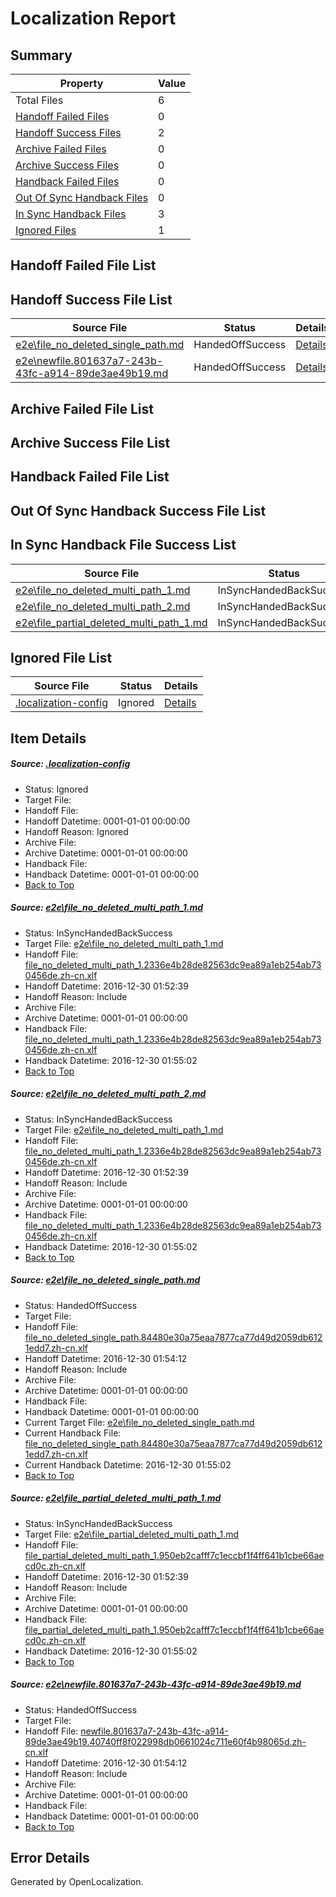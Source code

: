 # <a name='report-top'></a> Localization Report

## Summary
 Property | Value 
 -------- | ----- 
 Total Files | 6
[ Handoff Failed Files ](#handoff-failed-list)| 0
[ Handoff Success Files ](#handoff-success-list)| 2
[ Archive Failed Files ](#archive-failed-list)| 0
[ Archive Success Files ](#archive-success-list)| 0
[ Handback Failed Files ](#handback-failed-list)| 0
[ Out Of Sync Handback Files ](#outofsync-handback-success-list)| 0
[ In Sync Handback Files ](#insync-handback-success-list)| 3
[ Ignored Files ](#ignored-list)| 1

## <a name='handoff-failed-list'></a> Handoff Failed File List

## <a name='handoff-success-list'></a> Handoff Success File List
 Source File | Status | Details 
 ----------- | ------ | ------- 
 [e2e\file_no_deleted_single_path.md](https://github.com/OpenLocalizationTestOrg/ol-test0/blob/5402eb9df8dc71b55284daf22fb411fd001324f6/e2e/file_no_deleted_single_path.md) | HandedOffSuccess | [Details](#726537386cb94b63f01ca190f28c3a96c7f893fd3)
 [e2e\newfile.801637a7-243b-43fc-a914-89de3ae49b19.md](https://github.com/OpenLocalizationTestOrg/ol-test0/blob/5402eb9df8dc71b55284daf22fb411fd001324f6/e2e/newfile.801637a7-243b-43fc-a914-89de3ae49b19.md) | HandedOffSuccess | [Details](#f98a86d61dec128846f2cf55df8720ff5f53d6165)

## <a name='archive-failed-list'></a> Archive Failed File List

## <a name='archive-success-list'></a> Archive Success File List

## <a name='handback-failed-list'></a> Handback Failed File List

## <a name='outofsync-handback-success-list'></a> Out Of Sync Handback Success File List

## <a name='insync-handback-success-list'></a> In Sync Handback File Success List
 Source File | Status | Details 
 ----------- | ------ | ------- 
 [e2e\file_no_deleted_multi_path_1.md](https://github.com/OpenLocalizationTestOrg/ol-test0/blob/c28ea69d71cd3ab61c767934e26799e935c7b75b/e2e/file_no_deleted_multi_path_1.md) | InSyncHandedBackSuccess | [Details](#9c463393a8dfeab4fbdb019e77887233cd9bed761)
 [e2e\file_no_deleted_multi_path_2.md](https://github.com/OpenLocalizationTestOrg/ol-test0/blob/5402eb9df8dc71b55284daf22fb411fd001324f6/e2e/file_no_deleted_multi_path_2.md) | InSyncHandedBackSuccess | [Details](#9c463393a8dfeab4fbdb019e77887233cd9bed762)
 [e2e\file_partial_deleted_multi_path_1.md](https://github.com/OpenLocalizationTestOrg/ol-test0/blob/c28ea69d71cd3ab61c767934e26799e935c7b75b/e2e/file_partial_deleted_multi_path_1.md) | InSyncHandedBackSuccess | [Details](#4214210f193b0818d941708bbd658611207068c34)

## <a name='ignored-list'></a> Ignored File List
 Source File | Status | Details 
 ----------- | ------ | ------- 
 [.localization-config](https://github.com/OpenLocalizationTestOrg/ol-test0/blob/5402eb9df8dc71b55284daf22fb411fd001324f6/.localization-config) | Ignored | [Details](#c268a05ecaa7ec85942ed632c29928ee5bd6da8d0)

## Item Details
##### <a name='c268a05ecaa7ec85942ed632c29928ee5bd6da8d0'></a> Source: [.localization-config](https://github.com/OpenLocalizationTestOrg/ol-test0/blob/5402eb9df8dc71b55284daf22fb411fd001324f6/.localization-config)
* Status: Ignored
* Target File: 
* Handoff File: 
* Handoff Datetime: 0001-01-01 00:00:00
* Handoff Reason: Ignored
* Archive File: 
* Archive Datetime: 0001-01-01 00:00:00
* Handback File: 
* Handback Datetime: 0001-01-01 00:00:00
* [Back to Top](#report-top)

##### <a name='9c463393a8dfeab4fbdb019e77887233cd9bed761'></a> Source: [e2e\file_no_deleted_multi_path_1.md](https://github.com/OpenLocalizationTestOrg/ol-test0/blob/c28ea69d71cd3ab61c767934e26799e935c7b75b/e2e/file_no_deleted_multi_path_1.md)
* Status: InSyncHandedBackSuccess
* Target File: [e2e\file_no_deleted_multi_path_1.md](https://github.com/OpenLocalizationTestOrg/ol-test0-zhcn/blob/e4821990f810a945cb536d77a470b9e0054319c6/e2e/file_no_deleted_multi_path_1.md)
* Handoff File: [file_no_deleted_multi_path_1.2336e4b28de82563dc9ea89a1eb254ab730456de.zh-cn.xlf](https://github.com/OpenLocalizationTestOrg/ol-test0-handoff/blob/b4aa2f40a2ef849945a0b616c425fba201b7f69a/ol-handoff/OpenLocalizationTestOrg/ol-test0-zhcn/shujia/mt/file_no_deleted_multi_path_1.2336e4b28de82563dc9ea89a1eb254ab730456de.zh-cn.xlf)
* Handoff Datetime: 2016-12-30 01:52:39
* Handoff Reason: Include
* Archive File: 
* Archive Datetime: 0001-01-01 00:00:00
* Handback File: [file_no_deleted_multi_path_1.2336e4b28de82563dc9ea89a1eb254ab730456de.zh-cn.xlf](https://github.com/OpenLocalizationTestOrg/ol-test0-handback/blob/35a8c8720a3a1cf96e7bd5297666f5bd1e27713a/ol-handback/OpenLocalizationTestOrg/ol-test0-zhcn/shujia/mt/file_no_deleted_multi_path_1.2336e4b28de82563dc9ea89a1eb254ab730456de.zh-cn.xlf)
* Handback Datetime: 2016-12-30 01:55:02
* [Back to Top](#report-top)

##### <a name='9c463393a8dfeab4fbdb019e77887233cd9bed762'></a> Source: [e2e\file_no_deleted_multi_path_2.md](https://github.com/OpenLocalizationTestOrg/ol-test0/blob/5402eb9df8dc71b55284daf22fb411fd001324f6/e2e/file_no_deleted_multi_path_2.md)
* Status: InSyncHandedBackSuccess
* Target File: [e2e\file_no_deleted_multi_path_1.md](https://github.com/OpenLocalizationTestOrg/ol-test0-zhcn/blob/e4821990f810a945cb536d77a470b9e0054319c6/e2e/file_no_deleted_multi_path_1.md)
* Handoff File: [file_no_deleted_multi_path_1.2336e4b28de82563dc9ea89a1eb254ab730456de.zh-cn.xlf](https://github.com/OpenLocalizationTestOrg/ol-test0-handoff/blob/b4aa2f40a2ef849945a0b616c425fba201b7f69a/ol-handoff/OpenLocalizationTestOrg/ol-test0-zhcn/shujia/mt/file_no_deleted_multi_path_1.2336e4b28de82563dc9ea89a1eb254ab730456de.zh-cn.xlf)
* Handoff Datetime: 2016-12-30 01:52:39
* Handoff Reason: Include
* Archive File: 
* Archive Datetime: 0001-01-01 00:00:00
* Handback File: [file_no_deleted_multi_path_1.2336e4b28de82563dc9ea89a1eb254ab730456de.zh-cn.xlf](https://github.com/OpenLocalizationTestOrg/ol-test0-handback/blob/35a8c8720a3a1cf96e7bd5297666f5bd1e27713a/ol-handback/OpenLocalizationTestOrg/ol-test0-zhcn/shujia/mt/file_no_deleted_multi_path_1.2336e4b28de82563dc9ea89a1eb254ab730456de.zh-cn.xlf)
* Handback Datetime: 2016-12-30 01:55:02
* [Back to Top](#report-top)

##### <a name='726537386cb94b63f01ca190f28c3a96c7f893fd3'></a> Source: [e2e\file_no_deleted_single_path.md](https://github.com/OpenLocalizationTestOrg/ol-test0/blob/5402eb9df8dc71b55284daf22fb411fd001324f6/e2e/file_no_deleted_single_path.md)
* Status: HandedOffSuccess
* Target File: 
* Handoff File: [file_no_deleted_single_path.84480e30a75eaa7877ca77d49d2059db6121edd7.zh-cn.xlf](https://github.com/OpenLocalizationTestOrg/ol-test0-handoff/blob/3feff1a1514d013c07d0a05c05ab65895440de35/ol-handoff/OpenLocalizationTestOrg/ol-test0-zhcn/shujia/mt/file_no_deleted_single_path.84480e30a75eaa7877ca77d49d2059db6121edd7.zh-cn.xlf)
* Handoff Datetime: 2016-12-30 01:54:12
* Handoff Reason: Include
* Archive File: 
* Archive Datetime: 0001-01-01 00:00:00
* Handback File: 
* Handback Datetime: 0001-01-01 00:00:00
* Current Target File: [e2e\file_no_deleted_single_path.md](https://github.com/OpenLocalizationTestOrg/ol-test0-zhcn/blob/e4821990f810a945cb536d77a470b9e0054319c6/e2e/file_no_deleted_single_path.md)
* Current Handback File: [file_no_deleted_single_path.84480e30a75eaa7877ca77d49d2059db6121edd7.zh-cn.xlf](https://github.com/OpenLocalizationTestOrg/ol-test0-handback/blob/35a8c8720a3a1cf96e7bd5297666f5bd1e27713a/ol-handback/OpenLocalizationTestOrg/ol-test0-zhcn/shujia/mt/file_no_deleted_single_path.84480e30a75eaa7877ca77d49d2059db6121edd7.zh-cn.xlf)
* Current Handback Datetime: 2016-12-30 01:55:02
* [Back to Top](#report-top)

##### <a name='4214210f193b0818d941708bbd658611207068c34'></a> Source: [e2e\file_partial_deleted_multi_path_1.md](https://github.com/OpenLocalizationTestOrg/ol-test0/blob/c28ea69d71cd3ab61c767934e26799e935c7b75b/e2e/file_partial_deleted_multi_path_1.md)
* Status: InSyncHandedBackSuccess
* Target File: [e2e\file_partial_deleted_multi_path_1.md](https://github.com/OpenLocalizationTestOrg/ol-test0-zhcn/blob/e4821990f810a945cb536d77a470b9e0054319c6/e2e/file_partial_deleted_multi_path_1.md)
* Handoff File: [file_partial_deleted_multi_path_1.950eb2cafff7c1eccbf1f4ff641b1cbe66aecd0c.zh-cn.xlf](https://github.com/OpenLocalizationTestOrg/ol-test0-handoff/blob/b4aa2f40a2ef849945a0b616c425fba201b7f69a/ol-handoff/OpenLocalizationTestOrg/ol-test0-zhcn/shujia/mt/file_partial_deleted_multi_path_1.950eb2cafff7c1eccbf1f4ff641b1cbe66aecd0c.zh-cn.xlf)
* Handoff Datetime: 2016-12-30 01:52:39
* Handoff Reason: Include
* Archive File: 
* Archive Datetime: 0001-01-01 00:00:00
* Handback File: [file_partial_deleted_multi_path_1.950eb2cafff7c1eccbf1f4ff641b1cbe66aecd0c.zh-cn.xlf](https://github.com/OpenLocalizationTestOrg/ol-test0-handback/blob/35a8c8720a3a1cf96e7bd5297666f5bd1e27713a/ol-handback/OpenLocalizationTestOrg/ol-test0-zhcn/shujia/mt/file_partial_deleted_multi_path_1.950eb2cafff7c1eccbf1f4ff641b1cbe66aecd0c.zh-cn.xlf)
* Handback Datetime: 2016-12-30 01:55:02
* [Back to Top](#report-top)

##### <a name='f98a86d61dec128846f2cf55df8720ff5f53d6165'></a> Source: [e2e\newfile.801637a7-243b-43fc-a914-89de3ae49b19.md](https://github.com/OpenLocalizationTestOrg/ol-test0/blob/5402eb9df8dc71b55284daf22fb411fd001324f6/e2e/newfile.801637a7-243b-43fc-a914-89de3ae49b19.md)
* Status: HandedOffSuccess
* Target File: 
* Handoff File: [newfile.801637a7-243b-43fc-a914-89de3ae49b19.40740ff8f022998db0661024c711e60f4b98065d.zh-cn.xlf](https://github.com/OpenLocalizationTestOrg/ol-test0-handoff/blob/3feff1a1514d013c07d0a05c05ab65895440de35/ol-handoff/OpenLocalizationTestOrg/ol-test0-zhcn/shujia/mt/newfile.801637a7-243b-43fc-a914-89de3ae49b19.40740ff8f022998db0661024c711e60f4b98065d.zh-cn.xlf)
* Handoff Datetime: 2016-12-30 01:54:12
* Handoff Reason: Include
* Archive File: 
* Archive Datetime: 0001-01-01 00:00:00
* Handback File: 
* Handback Datetime: 0001-01-01 00:00:00
* [Back to Top](#report-top)


## Error Details

Generated by OpenLocalization.
